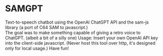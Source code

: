 # SAMGPT
Text-to-speech chatbot using the OpenAI ChatGPT API and the sam-js library (a port of C64 SAM to javascript.)  
The goal was to make something capable of giving a retro voice to ChatGPT. (albeit a bit of a silly one)
Usage: Insert your own OpenAI API key into the client-side javascript. (Never host this tool over http, it's designed only for local usage.)
Have fun!
